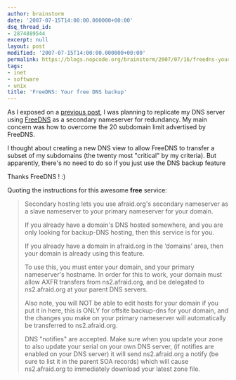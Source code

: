 ```yaml
---
author: brainstorm
date: '2007-07-15T14:00:00.000000+00:00'
dsq_thread_id:
- 2874889544
excerpt: null
layout: post
modified: '2007-07-15T14:00:00.000000+00:00'
permalink: https://blogs.nopcode.org/brainstorm/2007/07/16/freedns-your-free-dns-backup/
tags:
- inet
- software
- unix
title: 'FreeDNS: Your free DNS backup'
---
```


As I exposed on a [previous post][1], I was planning to replicate my DNS server using [FreeDNS][2] as a secondary nameserver for redundancy. My main concern was how to overcome the 20 subdomain limit advertised by FreeDNS. 

I thought about creating a new DNS view to allow FreeDNS to transfer a subset of my subdomains (the twenty most "critical" by my criteria). But apparently, there's no need to do so if you just use the DNS backup feature

Thanks FreeDNS ! :) 

<!--more-->

Quoting the instructions for this awesome **free** service:

> Secondary hosting lets you use afraid.org's secondary nameserver as a slave nameserver to your primary nameserver for your domain.
> 
> If you already have a domain's DNS hosted somewhere, and you are only looking for backup-DNS hosting, then this service is for you.
> 
> If you already have a domain in afraid.org in the &#8216;domains' area, then your domain is already using this feature.
> 
> To use this, you must enter your domain, and your primary nameserver's hostname. In order for this to work, your domain must allow AXFR transfers from ns2.afraid.org, and be delegated to ns2.afraid.org at your parent DNS servers.
> 
> Also note, you will NOT be able to edit hosts for your domain if you put it in here, this is ONLY for offsite backup-dns for your domain, and the changes you make on your primary nameserver will automatically be transferred to ns2.afraid.org.
> 
> DNS "notifies" are accepted. Make sure when you update your zone to also update your serial on your own DNS server, (if notifies are enabled on your DNS server) it will send ns2.afraid.org a notify (be sure to list it in the parent SOA records) which will cause ns2.afraid.org to immediately download your latest zone file.

 [1]: http://blogs.nopcode.org/brainstorm/2007/07/02/transferring-nopcodeorg-to-a-better-cheaper-place/
 [2]: http://freedns.afraid.org/